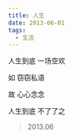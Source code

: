 ```yaml
---
title: 人生
date: 2013-06-01
tags:
  - 生活
---
```


人生到底
一场空欢
<!--more-->
如
窃窃私语

故
心心念念

人生到底
不了了之

> 2013.06